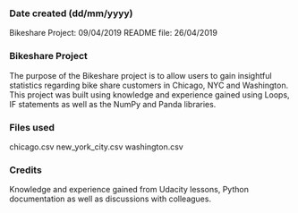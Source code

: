 ### Date created (dd/mm/yyyy)
Bikeshare Project: 09/04/2019
README file: 26/04/2019

### Bikeshare Project
The purpose of the Bikeshare project is to allow users to gain insightful statistics regarding bike share customers in Chicago, NYC and Washington.
This project was built using knowledge and experience gained using Loops, IF statements as well as the NumPy and Panda libraries.

### Files used
chicago.csv
new_york_city.csv
washington.csv

### Credits
Knowledge and experience gained from Udacity lessons, Python documentation as well as discussions with colleagues. 
